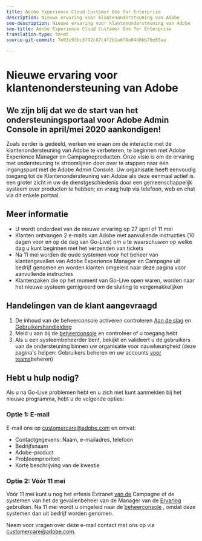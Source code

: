 ```yaml
---
title: Adobe Experience Cloud Customer One for Enterprise
description: Nieuwe ervaring voor klantenondersteuning van Adobe
seo-description: Nieuwe ervaring voor klantenondersteuning van Adobe
seo-title: Adobe Experience Cloud Customer One for Enterprise
translation-type: tm+mt
source-git-commit: 7e03c93bc3f92c87c4f2b1a6f8e04d0bb76e55aa

---
```



# Nieuwe ervaring voor klantenondersteuning van Adobe

## We zijn blij dat we de start van het ondersteuningsportaal voor Adobe Admin Console in april/mei 2020 aankondigen!

Zoals eerder is gedeeld, werken we eraan om de interactie met de klantenondersteuning van Adobe te verbeteren, te beginnen met Adobe Experience Manager en Campagneproducten. Onze visie is om de ervaring met ondersteuning te stroomlijnen door over te stappen naar één ingangspunt met de Adobe Admin Console. Uw organisatie heeft eenvoudig toegang tot de Klantenondersteuning van Adobe als deze eenmaal actief is. een groter zicht in uw de dienstgeschiedenis door een gemeenschappelijk systeem over producten te hebben; en vraag hulp via telefoon, web en chat via dit enkele portaal.

## Meer informatie

* U wordt onderdeel van de nieuwe ervaring op 27 april of 11 mei
* Klanten ontvangen 2 e-mails van Adobe met aanvullende instructies (10 dagen voor en op de dag van Go-Live) om u te waarschuwen op welke dag u kunt beginnen met het verzenden van tickets
* Na 11 mei worden de oude systemen voor het beheer van klantengevallen van Adobe Experience Manager en Campagne uit bedrijf genomen en worden klanten omgeleid naar deze pagina voor aanvullende instructies
* Klantenzaken die op het moment van Go-Live open waren, worden naar het nieuwe systeem gemigreerd om de sluiting te vergemakkelijken

## Handelingen van de klant aangevraagd

1. De inhoud van de beheerconsole activeren controleren [Aan de slag](https://helpx.adobe.com/enterprise/get-started.html) en [Gebruikershandleiding](https://helpx.adobe.com/enterprise/managing/user-guide.html)
1. Meld u aan bij de [beheerconsole](https://adminconsole.adobe.com/) en controleer of u toegang hebt
1. Als u een systeembeheerder bent, bekijkt en valideert u de gebruikers van de ondersteuning binnen uw organisatie voor nauwkeurigheid (deze pagina&#39;s helpen: Gebruikers [](https://helpx.adobe.com/enterprise/using/users.html) beheren en uw accounts [voor teams](https://helpx.adobe.com/enterprise/using/accounts.html)beheren)

## Hebt u hulp nodig?

Als u na Go-Live problemen hebt en u zich niet kunt aanmelden bij het nieuwe programma, hebt u de volgende opties:

### Optie 1: E-mail

E-mail ons op [customercare@adobe.com](mailto:customercare@adobe.com) en omvat:

* Contactgegevens: Naam, e-mailadres, telefoon
* Bedrijfsnaam
* Adobe-product
* Probleemprioriteit
* Korte beschrijving van de kwestie

### Optie 2: Vóór 11 mei

Vóór 11 mei kunt u nog het erfenis Extranet [van de](https://support.neolane.net/webApp/extranetLogin) Campagne of de systemen van het de gevallenbeheer van de Manager van de [Ervaring](https://daycare.day.com/home.html) gebruiken.  Na 11 mei wordt u omgeleid naar de [beheerconsole](https://adminconsole.adobe.com/) , omdat deze systemen dan uit bedrijf worden genomen.


Neem voor vragen over deze e-mail contact met ons op via [customercare@adobe.com](mailto:customercare@adobe.com).

